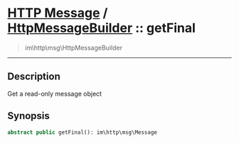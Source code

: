 # [HTTP Message](http.md) / [HttpMessageBuilder](http-HttpMessageBuilder.md) :: getFinal
 > im\http\msg\HttpMessageBuilder
____

## Description
Get a read-only message object

## Synopsis
```php
abstract public getFinal(): im\http\msg\Message
```
